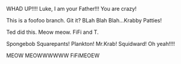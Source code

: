 
WHAD UP!!!!
Luke, I am your Father!!!
You are crazy!

This is a foofoo branch. Git it?
BLah Blah Blah...Krabby Patties!

Ted did this. Meow meow.
FiFi and T.



Spongebob Squarepants! Plankton!
Mr.Krab! Squidward! Oh yeah!!!!

MEOW MEOWWWWWW
FiFiMEOEW
